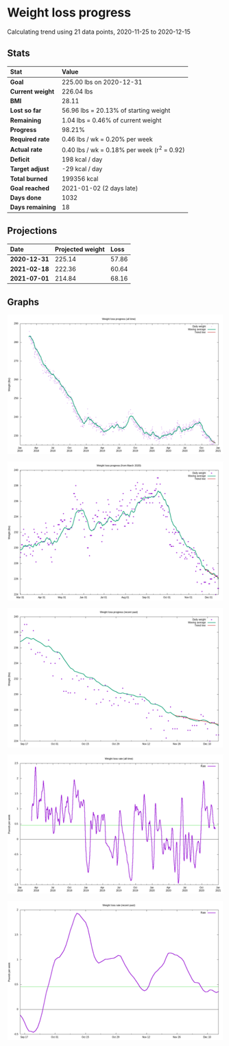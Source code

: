 # Weight loss progress

Calculating trend using 21 data points, 2020-11-25 to 2020-12-15

## Stats

Stat|Value
:-|:-
**Goal**|225.00 lbs on 2020-12-31
**Current weight**|226.04 lbs
**BMI**|28.11
**Lost so far**|56.96 lbs = 20.13% of starting weight
**Remaining**|1.04 lbs =  0.46% of current  weight
**Progress**|98.21%
**Required rate**|0.46 lbs / wk = 0.20% per week
**Actual rate**|0.40 lbs / wk = 0.18% per week  (r<sup>2</sup> = 0.92)
**Deficit**|198 kcal / day
**Target adjust**|-29 kcal / day
**Total burned**|199356 kcal
**Goal reached**|2021-01-02 (2 days late)
**Days done**|1032
**Days remaining**|18

## Projections

Date|Projected weight|Loss
:-|:-|:-
**2020-12-31**|225.14|57.86
**2021-02-18**|222.36|60.64
**2021-07-01**|214.84|68.16

## Graphs

![](weight-graph-alltime.png)

![](weight-graph-covid.png)

![](weight-graph-recent.png)

![](rate-graph-alltime.png)

![](rate-graph-recent.png)
